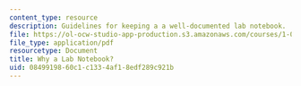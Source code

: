 ```yaml
---
content_type: resource
description: Guidelines for keeping a a well-documented lab notebook.
file: https://ol-ocw-studio-app-production.s3.amazonaws.com/courses/1-061-transport-processes-in-the-environment-fall-2008/0849919860c1c1334af18edf289c921b_why_alabnotebook.pdf
file_type: application/pdf
resourcetype: Document
title: Why a Lab Notebook?
uid: 08499198-60c1-c133-4af1-8edf289c921b
---
```

